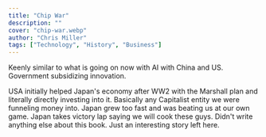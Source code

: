 ```yaml
---
title: "Chip War"
description: ""
cover: "chip-war.webp"
author: "Chris Miller"
tags: ["Technology", "History", "Business"]
---
```


Keenly similar to what is going on now with AI with China and US. Government subsidizing innovation. 

USA initially helped Japan's economy after WW2 with the Marshall plan and literally directly investing into it. Basically any Capitalist entity we were funneling money into. Japan grew too fast and was beating us at our own game. Japan takes victory lap saying we will cook these guys. Didn't write anything else about this book. Just an interesting story left here. 